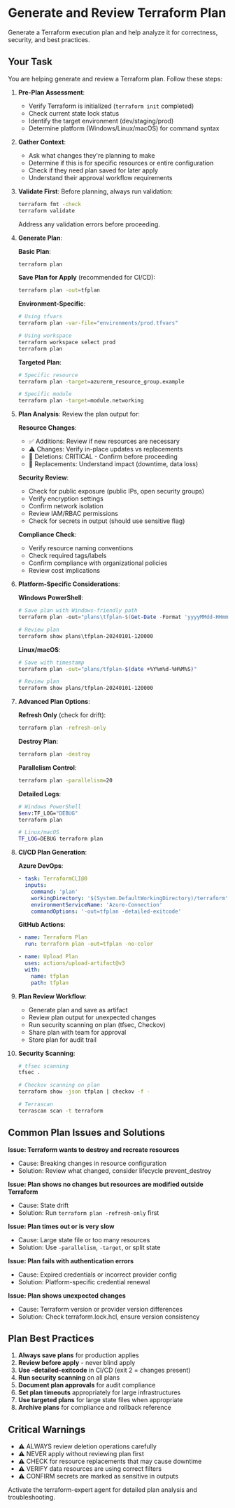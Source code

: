 # Generate and Review Terraform Plan

Generate a Terraform execution plan and help analyze it for correctness, security, and best practices.

## Your Task

You are helping generate and review a Terraform plan. Follow these steps:

1. **Pre-Plan Assessment**:
   - Verify Terraform is initialized (`terraform init` completed)
   - Check current state lock status
   - Identify the target environment (dev/staging/prod)
   - Determine platform (Windows/Linux/macOS) for command syntax

2. **Gather Context**:
   - Ask what changes they're planning to make
   - Determine if this is for specific resources or entire configuration
   - Check if they need plan saved for later apply
   - Understand their approval workflow requirements

3. **Validate First**:
   Before planning, always run validation:
   ```bash
   terraform fmt -check
   terraform validate
   ```
   Address any validation errors before proceeding.

4. **Generate Plan**:

   **Basic Plan**:
   ```bash
   terraform plan
   ```

   **Save Plan for Apply** (recommended for CI/CD):
   ```bash
   terraform plan -out=tfplan
   ```

   **Environment-Specific**:
   ```bash
   # Using tfvars
   terraform plan -var-file="environments/prod.tfvars"

   # Using workspace
   terraform workspace select prod
   terraform plan
   ```

   **Targeted Plan**:
   ```bash
   # Specific resource
   terraform plan -target=azurerm_resource_group.example

   # Specific module
   terraform plan -target=module.networking
   ```

5. **Plan Analysis**:
   Review the plan output for:

   **Resource Changes**:
   - ✅ Additions: Review if new resources are necessary
   - ⚠️ Changes: Verify in-place updates vs replacements
   - 🔴 Deletions: CRITICAL - Confirm before proceeding
   - 🔄 Replacements: Understand impact (downtime, data loss)

   **Security Review**:
   - Check for public exposure (public IPs, open security groups)
   - Verify encryption settings
   - Confirm network isolation
   - Review IAM/RBAC permissions
   - Check for secrets in output (should use sensitive flag)

   **Compliance Check**:
   - Verify resource naming conventions
   - Check required tags/labels
   - Confirm compliance with organizational policies
   - Review cost implications

6. **Platform-Specific Considerations**:

   **Windows PowerShell**:
   ```powershell
   # Save plan with Windows-friendly path
   terraform plan -out="plans\tfplan-$(Get-Date -Format 'yyyyMMdd-HHmmss')"

   # Review plan
   terraform show plans\tfplan-20240101-120000
   ```

   **Linux/macOS**:
   ```bash
   # Save with timestamp
   terraform plan -out="plans/tfplan-$(date +%Y%m%d-%H%M%S)"

   # Review plan
   terraform show plans/tfplan-20240101-120000
   ```

7. **Advanced Plan Options**:

   **Refresh Only** (check for drift):
   ```bash
   terraform plan -refresh-only
   ```

   **Destroy Plan**:
   ```bash
   terraform plan -destroy
   ```

   **Parallelism Control**:
   ```bash
   terraform plan -parallelism=20
   ```

   **Detailed Logs**:
   ```bash
   # Windows PowerShell
   $env:TF_LOG="DEBUG"
   terraform plan

   # Linux/macOS
   TF_LOG=DEBUG terraform plan
   ```

8. **CI/CD Plan Generation**:

   **Azure DevOps**:
   ```yaml
   - task: TerraformCLI@0
     inputs:
       command: 'plan'
       workingDirectory: '$(System.DefaultWorkingDirectory)/terraform'
       environmentServiceName: 'Azure-Connection'
       commandOptions: '-out=tfplan -detailed-exitcode'
   ```

   **GitHub Actions**:
   ```yaml
   - name: Terraform Plan
     run: terraform plan -out=tfplan -no-color

   - name: Upload Plan
     uses: actions/upload-artifact@v3
     with:
       name: tfplan
       path: tfplan
   ```

9. **Plan Review Workflow**:
   - Generate plan and save as artifact
   - Review plan output for unexpected changes
   - Run security scanning on plan (tfsec, Checkov)
   - Share plan with team for approval
   - Store plan for audit trail

10. **Security Scanning**:
    ```bash
    # tfsec scanning
    tfsec .

    # Checkov scanning on plan
    terraform show -json tfplan | checkov -f -

    # Terrascan
    terrascan scan -t terraform
    ```

## Common Plan Issues and Solutions

**Issue: Terraform wants to destroy and recreate resources**
- Cause: Breaking changes in resource configuration
- Solution: Review what changed, consider lifecycle prevent_destroy

**Issue: Plan shows no changes but resources are modified outside Terraform**
- Cause: State drift
- Solution: Run `terraform plan -refresh-only` first

**Issue: Plan times out or is very slow**
- Cause: Large state file or too many resources
- Solution: Use `-parallelism`, `-target`, or split state

**Issue: Plan fails with authentication errors**
- Cause: Expired credentials or incorrect provider config
- Solution: Platform-specific credential renewal

**Issue: Plan shows unexpected changes**
- Cause: Terraform version or provider version differences
- Solution: Check terraform.lock.hcl, ensure version consistency

## Plan Best Practices

1. **Always save plans** for production applies
2. **Review before apply** - never blind apply
3. **Use -detailed-exitcode** in CI/CD (exit 2 = changes present)
4. **Run security scanning** on all plans
5. **Document plan approvals** for audit compliance
6. **Set plan timeouts** appropriately for large infrastructures
7. **Use targeted plans** for large state files when appropriate
8. **Archive plans** for compliance and rollback reference

## Critical Warnings

- ⚠️ ALWAYS review deletion operations carefully
- ⚠️ NEVER apply without reviewing plan first
- ⚠️ CHECK for resource replacements that may cause downtime
- ⚠️ VERIFY data resources are using correct filters
- ⚠️ CONFIRM secrets are marked as sensitive in outputs

Activate the terraform-expert agent for detailed plan analysis and troubleshooting.

